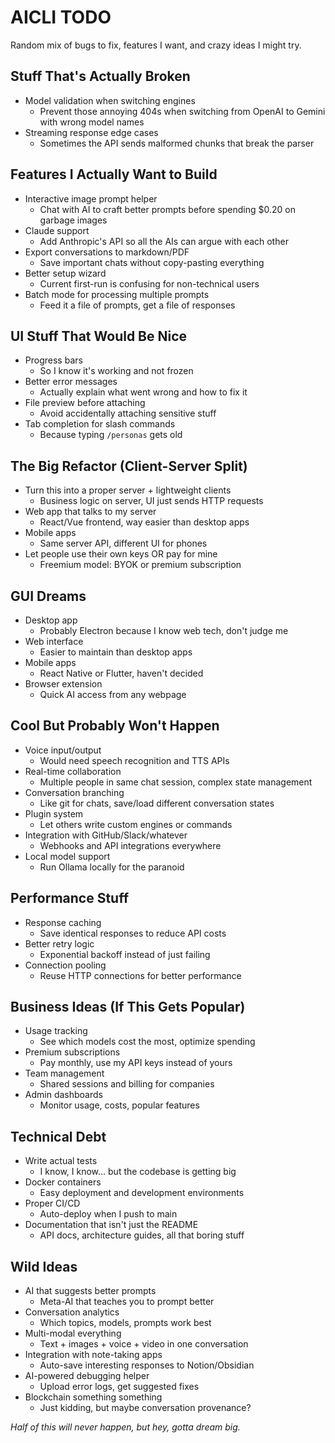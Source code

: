 # AICLI TODO

Random mix of bugs to fix, features I want, and crazy ideas I might try.

## Stuff That's Actually Broken
- Model validation when switching engines
  - Prevent those annoying 404s when switching from OpenAI to Gemini with wrong model names
- Streaming response edge cases
  - Sometimes the API sends malformed chunks that break the parser

## Features I Actually Want to Build
- Interactive image prompt helper
  - Chat with AI to craft better prompts before spending $0.20 on garbage images
- Claude support
  - Add Anthropic's API so all the AIs can argue with each other
- Export conversations to markdown/PDF
  - Save important chats without copy-pasting everything
- Better setup wizard
  - Current first-run is confusing for non-technical users
- Batch mode for processing multiple prompts
  - Feed it a file of prompts, get a file of responses

## UI Stuff That Would Be Nice
- Progress bars
  - So I know it's working and not frozen
- Better error messages
  - Actually explain what went wrong and how to fix it
- File preview before attaching
  - Avoid accidentally attaching sensitive stuff
- Tab completion for slash commands
  - Because typing `/personas` gets old

## The Big Refactor (Client-Server Split)
- Turn this into a proper server + lightweight clients
  - Business logic on server, UI just sends HTTP requests
- Web app that talks to my server
  - React/Vue frontend, way easier than desktop apps
- Mobile apps
  - Same server API, different UI for phones
- Let people use their own keys OR pay for mine
  - Freemium model: BYOK or premium subscription

## GUI Dreams
- Desktop app
  - Probably Electron because I know web tech, don't judge me
- Web interface
  - Easier to maintain than desktop apps
- Mobile apps
  - React Native or Flutter, haven't decided
- Browser extension
  - Quick AI access from any webpage

## Cool But Probably Won't Happen
- Voice input/output
  - Would need speech recognition and TTS APIs
- Real-time collaboration
  - Multiple people in same chat session, complex state management
- Conversation branching
  - Like git for chats, save/load different conversation states
- Plugin system
  - Let others write custom engines or commands
- Integration with GitHub/Slack/whatever
  - Webhooks and API integrations everywhere
- Local model support
  - Run Ollama locally for the paranoid

## Performance Stuff
- Response caching
  - Save identical responses to reduce API costs
- Better retry logic
  - Exponential backoff instead of just failing
- Connection pooling
  - Reuse HTTP connections for better performance

## Business Ideas (If This Gets Popular)
- Usage tracking
  - See which models cost the most, optimize spending
- Premium subscriptions
  - Pay monthly, use my API keys instead of yours
- Team management
  - Shared sessions and billing for companies
- Admin dashboards
  - Monitor usage, costs, popular features

## Technical Debt
- Write actual tests
  - I know, I know... but the codebase is getting big
- Docker containers
  - Easy deployment and development environments
- Proper CI/CD
  - Auto-deploy when I push to main
- Documentation that isn't just the README
  - API docs, architecture guides, all that boring stuff

## Wild Ideas
- AI that suggests better prompts
  - Meta-AI that teaches you to prompt better
- Conversation analytics
  - Which topics, models, prompts work best
- Multi-modal everything
  - Text + images + voice + video in one conversation
- Integration with note-taking apps
  - Auto-save interesting responses to Notion/Obsidian
- AI-powered debugging helper
  - Upload error logs, get suggested fixes
- Blockchain something something
  - Just kidding, but maybe conversation provenance?

*Half of this will never happen, but hey, gotta dream big.*
